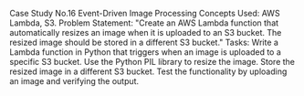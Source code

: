 Case Study No.16 Event-Driven Image Processing
Concepts Used: AWS Lambda, S3.
Problem Statement: "Create an AWS Lambda function that automatically resizes an image when it is uploaded to an S3 bucket. The resized image should be stored in a different S3 bucket."
Tasks:
Write a Lambda function in Python that triggers when an image is uploaded to a specific S3 bucket.
Use the Python PIL library to resize the image.
Store the resized image in a different S3 bucket.
Test the functionality by uploading an image and verifying the output.
